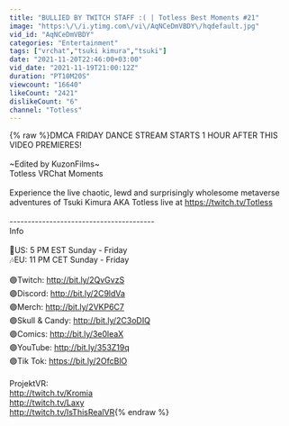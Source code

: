 ```yaml
---
title: "BULLIED BY TWITCH STAFF :( | Totless Best Moments #21"
image: "https:\/\/i.ytimg.com\/vi\/AqNCeDmVBDY\/hqdefault.jpg"
vid_id: "AqNCeDmVBDY"
categories: "Entertainment"
tags: ["vrchat","tsuki kimura","tsuki"]
date: "2021-11-20T22:46:00+03:00"
vid_date: "2021-11-19T21:00:12Z"
duration: "PT10M20S"
viewcount: "16640"
likeCount: "2421"
dislikeCount: "6"
channel: "Totless"
---
```

{% raw %}DMCA FRIDAY DANCE STREAM STARTS 1 HOUR AFTER THIS VIDEO PREMIERES!<br /><br />~Edited by KuzonFilms~<br />Totless VRChat Moments<br /><br />Experience the live chaotic, lewd and surprisingly wholesome metaverse adventures of Tsuki Kimura AKA Totless live at <a rel="nofollow" target="blank" href="https://twitch.tv/Totless">https://twitch.tv/Totless</a><br /><br />----------------------------------------<br />Info<br /><br />🎵US: 5 PM EST Sunday - Friday<br />🎶EU: 11 PM CET Sunday - Friday<br /><br />🟣Twitch: <a rel="nofollow" target="blank" href="http://bit.ly/2QvGvzS">http://bit.ly/2QvGvzS</a><br />🟣Discord: <a rel="nofollow" target="blank" href="http://bit.ly/2C9ldVa">http://bit.ly/2C9ldVa</a><br />🟣Merch: <a rel="nofollow" target="blank" href="http://bit.ly/2VKP6C7">http://bit.ly/2VKP6C7</a><br />🟣Skull &amp; Candy: <a rel="nofollow" target="blank" href="http://bit.ly/2C3oDIQ">http://bit.ly/2C3oDIQ</a><br />🟣Comics: <a rel="nofollow" target="blank" href="http://bit.ly/3e0leaX">http://bit.ly/3e0leaX</a><br />🟣YouTube: <a rel="nofollow" target="blank" href="http://bit.ly/353Z19q">http://bit.ly/353Z19q</a><br />🟣Tik Tok: <a rel="nofollow" target="blank" href="https://bit.ly/2OfcBlO">https://bit.ly/2OfcBlO</a><br /><br />ProjektVR:<br /><a rel="nofollow" target="blank" href="http://twitch.tv/Kromia">http://twitch.tv/Kromia</a><br /><a rel="nofollow" target="blank" href="http://twitch.tv/Laxy">http://twitch.tv/Laxy</a><br /><a rel="nofollow" target="blank" href="http://twitch.tv/IsThisRealVR">http://twitch.tv/IsThisRealVR</a>{% endraw %}
